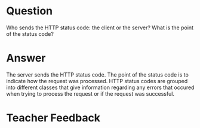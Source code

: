 # Question

Who sends the HTTP status code: the client or the server? What is the point of the status code?

# Answer
The server sends the HTTP status code. The point of the status code is to indicate how the request was processed. HTTP status codes are grouped into different classes that give information regarding any errors that occured when trying to process the request or if the request was successful.

# Teacher Feedback
